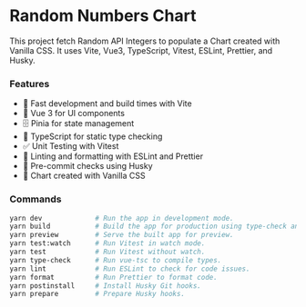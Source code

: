 # Random Numbers Chart

This project fetch Random API Integers to populate a Chart created with Vanilla CSS.
It uses Vite, Vue3, TypeScript, Vitest, ESLint, Prettier, and Husky.

### Features

- 🚀 Fast development and build times with Vite
- 🖖 Vue 3 for UI components
- 🗄️ Pinia for state management
- 🦋 TypeScript for static type checking
- ✅ Unit Testing with Vitest
- 🧹 Linting and formatting with ESLint and Prettier
- 🐶 Pre-commit checks using Husky
- 🧭 Chart created with Vanilla CSS

### Commands

```bash
yarn dev             # Run the app in development mode.
yarn build           # Build the app for production using type-check and build-only.
yarn preview         # Serve the built app for preview.
yarn test:watch      # Run Vitest in watch mode.
yarn test            # Run Vitest without watch.
yarn type-check      # Run vue-tsc to compile types.
yarn lint            # Run ESLint to check for code issues.
yarn format          # Run Prettier to format code.
yarn postinstall     # Install Husky Git hooks.
yarn prepare         # Prepare Husky hooks.
```
